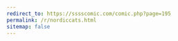 ```yaml
---
redirect_to: https://sssscomic.com/comic.php?page=195
permalink: /r/nordiccats.html
sitemap: false
---
```

